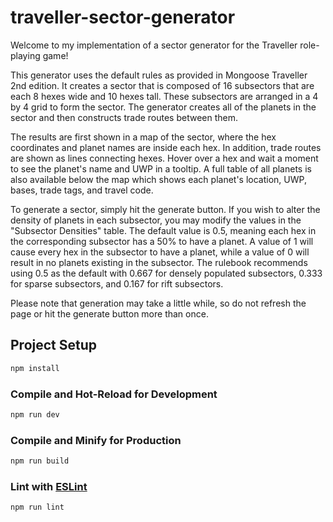 # traveller-sector-generator

Welcome to my implementation of a sector generator for the Traveller role-playing game!

This generator uses the default rules as provided in Mongoose Traveller 2nd edition. It creates a sector that is composed of 16 subsectors that are each 8 hexes wide and 10 hexes tall. These subsectors are arranged in a 4 by 4 grid to form the sector. The generator creates all of the planets in the sector and then constructs trade routes between them.

The results are first shown in a map of the sector, where the hex coordinates and planet names are inside each hex. In addition, trade routes are shown as lines connecting hexes. Hover over a hex and wait a moment to see the planet's name and UWP in a tooltip. A full table of all planets is also available below the map which shows each planet's location, UWP, bases, trade tags, and travel code.

To generate a sector, simply hit the generate button. If you wish to alter the density of planets in each subsector, you may modify the values in the "Subsector Densities" table. The default value is 0.5, meaning each hex in the corresponding subsector has a 50% to have a planet. A value of 1 will cause every hex in the subsector to have a planet, while a value of 0 will result in no planets existing in the subsector. The rulebook recommends using 0.5 as the default with 0.667 for densely populated subsectors, 0.333 for sparse subsectors, and 0.167 for rift subsectors.

Please note that generation may take a little while, so do not refresh the page or hit the generate button more than once.

## Project Setup

```sh
npm install
```

### Compile and Hot-Reload for Development

```sh
npm run dev
```

### Compile and Minify for Production

```sh
npm run build
```

### Lint with [ESLint](https://eslint.org/)

```sh
npm run lint
```
